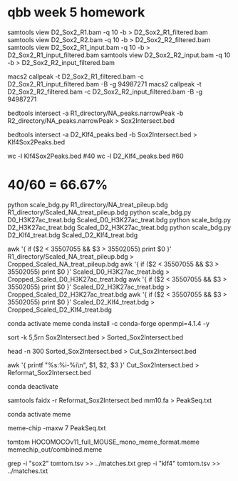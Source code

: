  # qbb week 5 homework
 
 samtools view D2_Sox2_R1.bam -q 10 -b > D2_Sox2_R1_filtered.bam
 samtools view D2_Sox2_R2.bam -q 10 -b > D2_Sox2_R2_filtered.bam
 samtools view D2_Sox2_R1_input.bam -q 10 -b > D2_Sox2_R1_input_filtered.bam
 samtools view D2_Sox2_R2_input.bam -q 10 -b > D2_Sox2_R2_input_filtered.bam
 
 macs2 callpeak -t D2_Sox2_R1_filtered.bam -c D2_Sox2_R1_input_filtered.bam -B -g 94987271
 macs2 callpeak -t D2_Sox2_R2_filtered.bam -c D2_Sox2_R2_input_filtered.bam -B -g 94987271
 
 bedtools intersect -a R1_directory/NA_peaks.narrowPeak -b R2_directory/NA_peaks.narrowPeak > Sox2Intersect.bed
 
 bedtools intersect -a D2_Klf4_peaks.bed -b Sox2Intersect.bed > Klf4Sox2Peaks.bed
 
 wc -l Klf4Sox2Peaks.bed
 #40
 wc -l D2_Klf4_peaks.bed
 #60
 
 # 40/60 = 66.67%
 
 python scale_bdg.py R1_directory/NA_treat_pileup.bdg R1_directory/Scaled_NA_treat_pileup.bdg
 python scale_bdg.py D0_H3K27ac_treat.bdg Scaled_D0_H3K27ac_treat.bdg
 python scale_bdg.py D2_H3K27ac_treat.bdg Scaled_D2_H3K27ac_treat.bdg
 python scale_bdg.py D2_Klf4_treat.bdg Scaled_D2_Klf4_treat.bdg
 
 awk '{ if ($2 < 35507055 && $3 > 35502055) print $0 }' R1_directory/Scaled_NA_treat_pileup.bdg > Cropped_Scaled_NA_treat_pileup.bdg
 awk '{ if ($2 < 35507055 && $3 > 35502055) print $0 }' Scaled_D0_H3K27ac_treat.bdg > Cropped_Scaled_D0_H3K27ac_treat.bdg
 awk '{ if ($2 < 35507055 && $3 > 35502055) print $0 }' Scaled_D2_H3K27ac_treat.bdg > Cropped_Scaled_D2_H3K27ac_treat.bdg
 awk '{ if ($2 < 35507055 && $3 > 35502055) print $0 }' Scaled_D2_Klf4_treat.bdg > Cropped_Scaled_D2_Klf4_treat.bdg
 
 conda activate meme
 conda install -c conda-forge openmpi=4.1.4 -y
 
 sort -k 5,5rn Sox2Intersect.bed > Sorted_Sox2Intersect.bed
 
 head -n 300 Sorted_Sox2Intersect.bed > Cut_Sox2Intersect.bed
 
 awk '{ printf "%s:%i-%i\n", $1, $2, $3 }' Cut_Sox2Intersect.bed > Reformat_Sox2Intersect.bed
 
 conda deactivate
 
 samtools faidx -r Reformat_Sox2Intersect.bed mm10.fa > PeakSeq.txt
 
 conda activate meme
 
 meme-chip -maxw 7 PeakSeq.txt
 
 tomtom HOCOMOCOv11_full_MOUSE_mono_meme_format.meme memechip_out/combined.meme
 
 grep -i "sox2" tomtom.tsv >> ../matches.txt
 grep -i "klf4" tomtom.tsv >> ../matches.txt